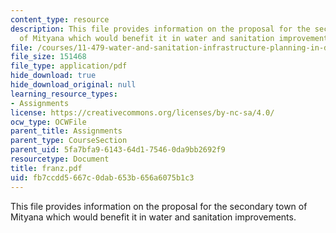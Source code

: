 ```yaml
---
content_type: resource
description: This file provides information on the proposal for the secondary town
  of Mityana which would benefit it in water and sanitation improvements.
file: /courses/11-479-water-and-sanitation-infrastructure-planning-in-developing-countries-spring-2005/fb7ccdd5667c0dab653b656a6075b1c3_franz.pdf
file_size: 151468
file_type: application/pdf
hide_download: true
hide_download_original: null
learning_resource_types:
- Assignments
license: https://creativecommons.org/licenses/by-nc-sa/4.0/
ocw_type: OCWFile
parent_title: Assignments
parent_type: CourseSection
parent_uid: 5fa7bfa9-6143-64d1-7546-0da9bb2692f9
resourcetype: Document
title: franz.pdf
uid: fb7ccdd5-667c-0dab-653b-656a6075b1c3
---
```

This file provides information on the proposal for the secondary town of Mityana which would benefit it in water and sanitation improvements.